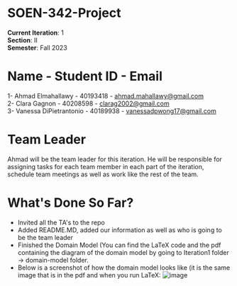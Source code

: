 # SOEN-342-Project
**Current Iteration**: 1 \
**Section**: II \
**Semester**: Fall 2023 

# Name - Student ID - Email
1- Ahmad Elmahallawy - 40193418 - ahmad.mahallawy@gmail.com \
2- Clara Gagnon -  40208598 - clarag2002@gmail.com \
3- Vanessa DiPietrantonio - 40189938 - vanessadpwong17@gmail.com 

# Team Leader
Ahmad will be the team leader for this iteration. He will be responsible for assigning tasks for each team member  in each part of the iteration, schedule team meetings as well as work like the rest of the team.

# What's Done So Far?
- Invited all the TA's to the repo
- Added README.MD, added our information as well as who is going to be the team leader
- Finished the  Domain Model (You can find the LaTeX code and the pdf containing the diagram  of the domain model by going to Iteration1 folder -> domain-model folder.
- Below is a screenshot of how the domain model looks like (it is the same image that is in the pdf and when you run LaTeX:
  ![image](https://github.com/Ahmad-Elmahallawy/SOEN-342-Project/assets/84809147/7dc327ef-eb30-451b-9908-469fe0c3fd93)
